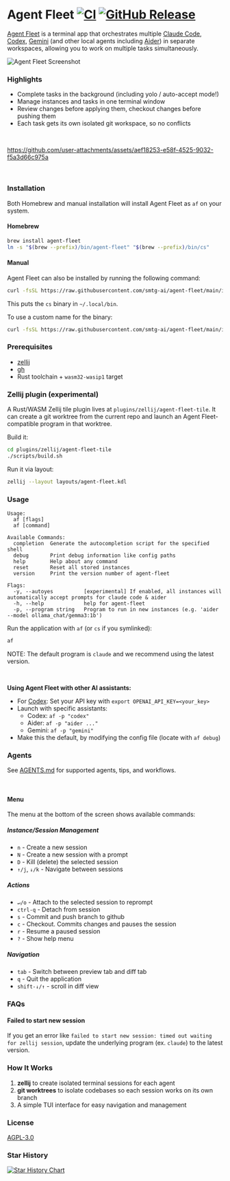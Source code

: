 # Agent Fleet [![CI](https://github.com/smtg-ai/agent-fleet/actions/workflows/build.yml/badge.svg)](https://github.com/smtg-ai/agent-fleet/actions/workflows/build.yml) [![GitHub Release](https://img.shields.io/github/v/release/smtg-ai/agent-fleet)](https://github.com/smtg-ai/agent-fleet/releases/latest)

[Agent Fleet](https://smtg-ai.github.io/agent-fleet/) is a terminal app that orchestrates multiple [Claude Code](https://github.com/anthropics/claude-code), [Codex](https://github.com/openai/codex), [Gemini](https://github.com/google-gemini/gemini-cli) (and other local agents including [Aider](https://github.com/Aider-AI/aider)) in separate workspaces, allowing you to work on multiple tasks simultaneously.


![Agent Fleet Screenshot](assets/screenshot.png)

### Highlights
- Complete tasks in the background (including yolo / auto-accept mode!)
- Manage instances and tasks in one terminal window
- Review changes before applying them, checkout changes before pushing them
- Each task gets its own isolated git workspace, so no conflicts

<br />

https://github.com/user-attachments/assets/aef18253-e58f-4525-9032-f5a3d66c975a

<br />

### Installation

Both Homebrew and manual installation will install Agent Fleet as `af` on your system.

#### Homebrew

```bash
brew install agent-fleet
ln -s "$(brew --prefix)/bin/agent-fleet" "$(brew --prefix)/bin/cs"
```

#### Manual

Agent Fleet can also be installed by running the following command:

```bash
curl -fsSL https://raw.githubusercontent.com/smtg-ai/agent-fleet/main/install.sh | bash
```

This puts the `cs` binary in `~/.local/bin`.

To use a custom name for the binary:

```bash
curl -fsSL https://raw.githubusercontent.com/smtg-ai/agent-fleet/main/install.sh | bash -s -- --name <your-binary-name>
```

### Prerequisites

- [zellij](https://zellij.dev/documentation/installation.html)
- [gh](https://cli.github.com/)
- Rust toolchain + `wasm32-wasip1` target

### Zellij plugin (experimental)

A Rust/WASM Zellij tile plugin lives at `plugins/zellij/agent-fleet-tile`. It can create a git worktree from the current repo and launch an Agent Fleet-compatible program in that worktree.

Build it:

```bash
cd plugins/zellij/agent-fleet-tile
./scripts/build.sh
```

Run it via layout:

```bash
zellij --layout layouts/agent-fleet.kdl
```

### Usage

```
Usage:
  af [flags]
  af [command]

Available Commands:
  completion  Generate the autocompletion script for the specified shell
  debug       Print debug information like config paths
  help        Help about any command
  reset       Reset all stored instances
  version     Print the version number of agent-fleet

Flags:
  -y, --autoyes          [experimental] If enabled, all instances will automatically accept prompts for claude code & aider
  -h, --help             help for agent-fleet
  -p, --program string   Program to run in new instances (e.g. 'aider --model ollama_chat/gemma3:1b')
```

Run the application with `af` (or `cs` if you symlinked):

```bash
af
```
NOTE: The default program is `claude` and we recommend using the latest version.

<br />

<b>Using Agent Fleet with other AI assistants:</b>
- For [Codex](https://github.com/openai/codex): Set your API key with `export OPENAI_API_KEY=<your_key>`
- Launch with specific assistants:
   - Codex: `af -p "codex"`
   - Aider: `af -p "aider ..."`
   - Gemini: `af -p "gemini"`
- Make this the default, by modifying the config file (locate with `af debug`)
### Agents

See [AGENTS.md](AGENTS.md) for supported agents, tips, and workflows.

<br />

#### Menu
The menu at the bottom of the screen shows available commands: 

##### Instance/Session Management
- `n` - Create a new session
- `N` - Create a new session with a prompt
- `D` - Kill (delete) the selected session
- `↑/j`, `↓/k` - Navigate between sessions

##### Actions
- `↵/o` - Attach to the selected session to reprompt
- `ctrl-q` - Detach from session
- `s` - Commit and push branch to github
- `c` - Checkout. Commits changes and pauses the session
- `r` - Resume a paused session
- `?` - Show help menu

##### Navigation
- `tab` - Switch between preview tab and diff tab
- `q` - Quit the application
- `shift-↓/↑` - scroll in diff view

### FAQs

#### Failed to start new session

If you get an error like `failed to start new session: timed out waiting for zellij session`, update the
underlying program (ex. `claude`) to the latest version.

### How It Works

1. **zellij** to create isolated terminal sessions for each agent
2. **git worktrees** to isolate codebases so each session works on its own branch
3. A simple TUI interface for easy navigation and management

### License

[AGPL-3.0](LICENSE.md)

### Star History

[![Star History Chart](https://api.star-history.com/svg?repos=smtg-ai/agent-fleet&type=Date)](https://www.star-history.com/#smtg-ai/agent-fleet&Date)
